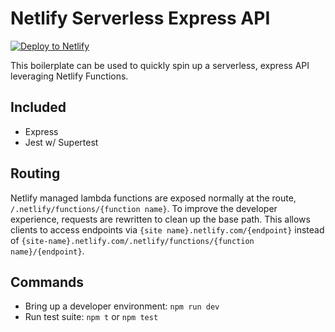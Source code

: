# Netlify Serverless Express API
[![Deploy to Netlify](https://www.netlify.com/img/deploy/button.svg)](https://app.netlify.com/start/deploy?repository=https://github.com/thatguychrisw/netlify-serverless-express-api)

This boilerplate can be used to quickly spin up a serverless, express API leveraging Netlify Functions.   

## Included
- Express
- Jest w/ Supertest

## Routing
Netlify managed lambda functions are exposed normally at the route, `/.netlify/functions/{function name}`.  To improve the developer experience, requests are rewritten to clean up the base path.  This allows clients to access endpoints via `{site name}.netlify.com/{endpoint}` instead of `{site-name}.netlify.com/.netlify/functions/{function name}/{endpoint}`.

## Commands
- Bring up a developer environment: `npm run dev`
- Run test suite: `npm t` or `npm test`

